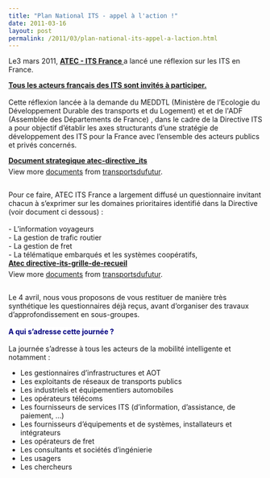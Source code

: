 ```yaml
---
title: "Plan National ITS - appel à l'action !"
date: 2011-03-16
layout: post
permalink: /2011/03/plan-national-its-appel-a-laction.html
---
```


<p style="margin-right: 0px">Le3 mars 2011, <strong><a href="http://www.atec-itsfrance.net/evenements.cfm?codrub=EVENTS&codsrub=JOURNEES&codssrub=JOURNEES&atexpo_id=103" target="_blank">ATEC - ITS France </a></strong>a lancé une réflexion sur les ITS en France.</p> <p style="margin-right: 0px"><strong><span style="text-decoration: underline">Tous les acteurs français des ITS sont invités à participer. <br /></span></strong><br />Cette réflexion lancée à la demande du MEDDTL (Ministère de l’Ecologie du Développement Durable des transports et du Logement) et et de l'ADF (Assemblée des Départements de France) , dans le cadre de la Directive ITS a pour objectif d’établir les axes structurants d’une stratégie de développement des ITS pour la France avec l’ensemble des acteurs publics et privés concernés. </p>  <!--more-->  <div id="__ss_7285882" style="width: 477px"><strong style="margin: 12px 0 4px"><a href="http://www.slideshare.net/transportsdufutur/document-strategique-atecdirectiveits" title="Document strategique  atec-directive_its">Document strategique atec-directive_its</a></strong>        <div style="padding: 5px 0 12px">View more <a href="http://www.slideshare.net/">documents</a> from <a href="http://www.slideshare.net/transportsdufutur">transportsdufutur</a>.</div> </div> <br />Pour ce faire, ATEC ITS France a largement diffusé un questionnaire invitant chacun à s’exprimer sur les domaines prioritaires identifié dans la Directive (voir document ci dessous) : <br /><br />- L’information voyageurs <br />- La gestion de trafic routier <br />- La gestion de fret <br />- La télématique embarqués et les systèmes coopératifs, <br /> <div id="__ss_7285884" style="width: 477px"><strong style="margin: 12px 0 4px"><a href="http://www.slideshare.net/transportsdufutur/atec-directiveitsgrillederecueil" title="Atec directive-its-grille-de-recueil">Atec directive-its-grille-de-recueil</a></strong>         <div style="padding: 5px 0 12px">View more <a href="http://www.slideshare.net/">documents</a> from <a href="http://www.slideshare.net/transportsdufutur">transportsdufutur</a>.</div> </div> <br />Le 4 avril, nous vous proposons de vous restituer de manière très synthétique les questionnaires déjà reçus, avant d’organiser des travaux d’approfondissement en sous-groupes. <br /><br /><strong><span style="color: #000080;background-color: #ffffff">A</span></strong><span style="background-color: #ffffff"><strong><span style="color: #000080"> qui s’adresse cette journée ? <br /></span></strong><br /></span>La journée s’adresse à tous les acteurs de la mobilité intelligente et notamment : <ul> <li> <div style="margin-right: 0px">Les gestionnaires d’infrastructures et AOT</div> </li> <li> <div style="margin-right: 0px">Les exploitants de réseaux de transports publics</div> </li> <li> <div style="margin-right: 0px">Les industriels et équipementiers automobiles</div> </li> <li> <div style="margin-right: 0px">Les opérateurs télécoms</div> </li> <li> <div style="margin-right: 0px">Les fournisseurs de services ITS (d’information, d’assistance, de paiement, …)</div> </li> <li> <div style="margin-right: 0px">Les fournisseurs d’équipements et de systèmes, installateurs et intégrateurs</div> </li> <li> <div style="margin-right: 0px">Les opérateurs de fret</div> </li> <li> <div style="margin-right: 0px">Les consultants et sociétés d’ingénierie</div> </li> <li> <div style="margin-right: 0px">Les usagers</div> </li> <li> <div style="margin-right: 0px">Les chercheurs</div> </li> </ul>